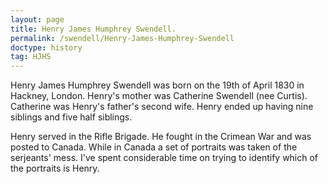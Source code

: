```yaml
---
layout: page
title: Henry James Humphrey Swendell.
permalink: /swendell/Henry-James-Humphrey-Swendell
doctype: history
tag: HJHS
---
```


Henry James Humphrey Swendell was born on the 19th of April 1830 in Hackney, London. Henry's mother was Catherine Swendell (nee Curtis). Catherine was Henry's father's second wife. Henry ended up having nine siblings and five half siblings.

Henry served in the Rifle Brigade. He fought in the Crimean War and was posted to Canada. While in Canada a set of portraits was taken of the serjeants' mess. I've spent considerable time on trying to identify which of the portraits is Henry.
